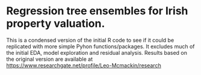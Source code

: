 # Regression tree ensembles for Irish property valuation. 

This is a condensed version of the initial R code to see if it could be replicated with more simple Pyhon functions/packages. It excludes much of the initial EDA, model exploration and residual analysis. Results based on the original version are available at https://www.researchgate.net/profile/Leo-Mcmackin/research

